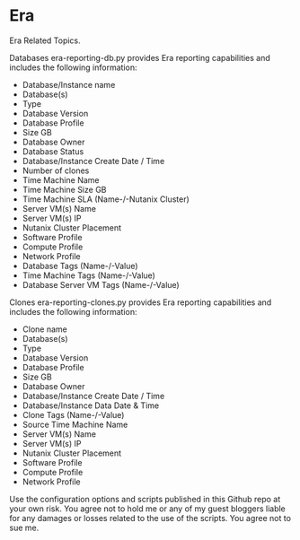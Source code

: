 # Era
Era Related Topics.

Databases
era-reporting-db.py provides Era reporting capabilities and includes the following information:
- Database/Instance name
- Database(s)
- Type
- Database Version
- Database Profile
- Size GB
- Database Owner
- Database Status
- Database/Instance Create Date / Time
- Number of clones
- Time Machine Name
- Time Machine Size GB
- Time Machine SLA (Name-/-Nutanix Cluster)
- Server VM(s) Name
- Server VM(s) IP
- Nutanix Cluster Placement
- Software Profile
- Compute Profile
- Network Profile
- Database Tags (Name-/-Value)
- Time Machine Tags (Name-/-Value)
- Database Server VM Tags (Name-/-Value)

Clones
era-reporting-clones.py provides Era reporting capabilities and includes the following information:
- Clone name
- Database(s)
- Type
- Database Version
- Database Profile
- Size GB
- Database Owner
- Database/Instance Create Date / Time
- Database/Instance Data Date & Time
- Clone Tags (Name-/-Value)
- Source Time Machine Name
- Server VM(s) Name
- Server VM(s) IP
- Nutanix Cluster Placement
- Software Profile
- Compute Profile
- Network Profile 

Use the configuration options and scripts published in this Github repo at your own risk. You agree not to hold me or any of my guest bloggers liable for any damages or losses related to the use of the scripts. You agree not to sue me.
